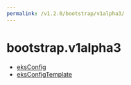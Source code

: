 ```yaml
---
permalink: /v1.2.0/bootstrap/v1alpha3/
---
```


# bootstrap.v1alpha3



* [eksConfig](eksConfig.md)
* [eksConfigTemplate](eksConfigTemplate.md)